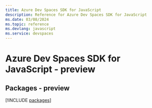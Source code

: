 ```yaml
---
title: Azure Dev Spaces SDK for JavaScript
description: Reference for Azure Dev Spaces SDK for JavaScript
ms.date: 03/08/2024
ms.topic: reference
ms.devlang: javascript
ms.service: devspaces
---
```

# Azure Dev Spaces SDK for JavaScript - preview
## Packages - preview
[!INCLUDE [packages](dev-spaces-index.md)]
